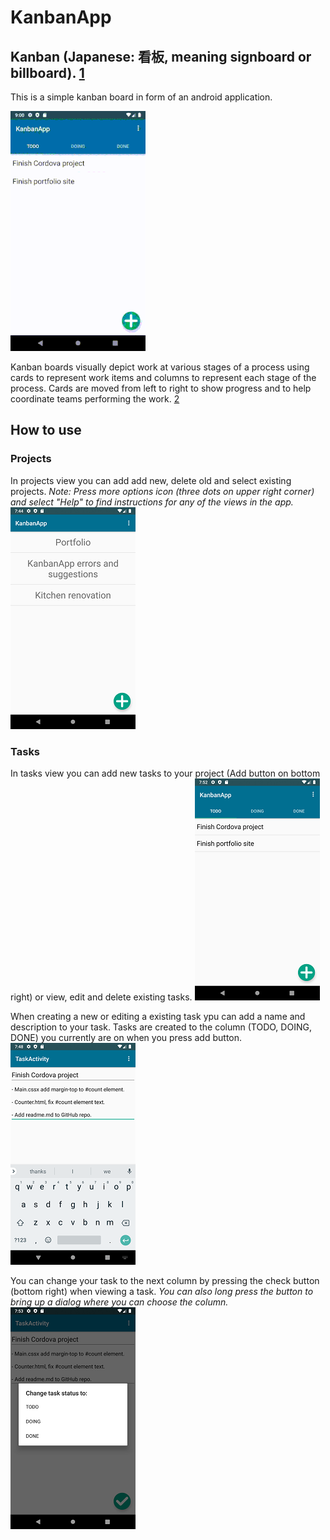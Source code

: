 # KanbanApp
## Kanban (Japanese: 看板, meaning signboard or billboard). [1][1]

This is a simple kanban board in form of an android application.

![KanbanApp](https://github.com/KHe48200/KanbanApp/blob/main/screenshots/KanbanApp.gif "KanbanApp")

Kanban boards visually depict work at various stages of a process using cards to represent work items and columns to represent each stage of the process. Cards are moved from left to right to show progress and to help coordinate teams performing the work. [2][2]

## How to use

### Projects

In projects view you can add add new, delete old and select existing projects.
_Note: Press more options icon (three dots on upper right corner) and select "Help" to find instructions for any of the views in the app._
![Projects view](https://github.com/KHe48200/KanbanApp/blob/main/screenshots/Screenshot_projects.png "Projects")

### Tasks

In tasks view you can add new tasks to your project (Add button on bottom right) or view, edit and delete existing tasks.
![Tasks view](https://github.com/KHe48200/KanbanApp/blob/main/screenshots/Screenshot_tasks.png "Tasks")

When creating a new or editing a existing task ypu can add a name and description to your task. Tasks are created to the column (TODO, DOING, DONE) you currently are on when you press add button.
![Task view](https://github.com/KHe48200/KanbanApp/blob/main/screenshots/Screenshot_individual_task.png "Task")

You can change your task to the next column by pressing the check button (bottom right) when viewing a task.
_You can also long press the button to bring up a dialog where you can choose the column._
![Change column](https://github.com/KHe48200/KanbanApp/blob/main/screenshots/Screenshot_change.png "Change column")

[1]: https://en.wikipedia.org/wiki/Kanban_(development)
[2]: https://en.wikipedia.org/wiki/Kanban_board